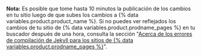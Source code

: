 **Nota:** Es posible que tome hasta 10 minutos la publicación de los cambios en tu sitio luego de que subes los cambios a {% data variables.product.product_name %}.  Si no puedes ver reflejados los cambios de tu sitio de {% data variables.product.prodname_pages %} en tu buscador después de una hora, consulta la sección "[Acerca de los errores de compilación de Jekyll para los sitios de {% data variables.product.prodname_pages %}](/articles/about-jekyll-build-errors-for-github-pages-sites)".
